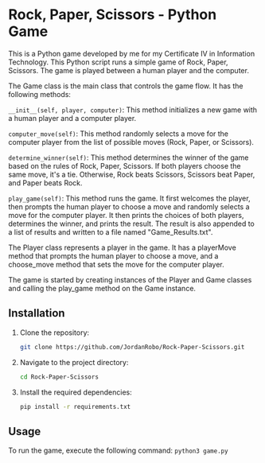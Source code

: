 # Rock, Paper, Scissors - Python Game

This is a Python game developed by me for my Certificate IV in Information Technology. This Python script runs a simple game of Rock, Paper, Scissors. The game is played between a human player and the computer.

The Game class is the main class that controls the game flow. It has the following methods:

`__init__(self, player, computer)`: This method initializes a new game with a human player and a computer player.

`computer_move(self)`: This method randomly selects a move for the computer player from the list of possible moves (Rock, Paper, or Scissors).

`determine_winner(self)`: This method determines the winner of the game based on the rules of Rock, Paper, Scissors. If both players choose the same move, it's a tie. Otherwise, Rock beats Scissors, Scissors beat Paper, and Paper beats Rock.

`play_game(self)`: This method runs the game. It first welcomes the player, then prompts the human player to choose a move and randomly selects a move for the computer player. It then prints the choices of both players, determines the winner, and prints the result. The result is also appended to a list of results and written to a file named "Game_Results.txt".

The Player class represents a player in the game. It has a playerMove method that prompts the human player to choose a move, and a choose_move method that sets the move for the computer player.

The game is started by creating instances of the Player and Game classes and calling the play_game method on the Game instance.

## Installation

1. Clone the repository:
    ```bash
    git clone https://github.com/JordanRobo/Rock-Paper-Scissors.git
    ```

2. Navigate to the project directory:
    ```bash
    cd Rock-Paper-Scissors
    ```

3. Install the required dependencies:
    ```bash
    pip install -r requirements.txt
    ```

## Usage

To run the game, execute the following command:
    ```
    python3 game.py
    ```

